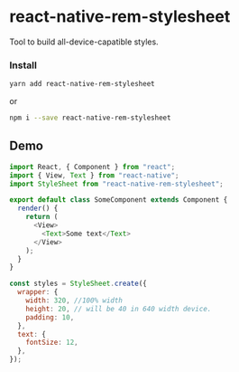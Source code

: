 # react-native-rem-stylesheet
Tool to build all-device-capatible styles.


### Install

```bash
yarn add react-native-rem-stylesheet
```
or 

```bash
npm i --save react-native-rem-stylesheet
```

## Demo

```js
import React, { Component } from "react";
import { View, Text } from "react-native";
import StyleSheet from "react-native-rem-stylesheet";

export default class SomeComponent extends Component {
  render() {
    return (
      <View>
        <Text>Some text</Text>
      </View>
    );
  }
}

const styles = StyleSheet.create({
  wrapper: {
    width: 320, //100% width
    height: 20, // will be 40 in 640 width device.
    padding: 10,
  },
  text: {
    fontSize: 12,
  },
});

```
